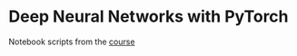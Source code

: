 # Deep Neural Networks with PyTorch

Notebook scripts from the [course](https://www.coursera.org/learn/deep-neural-networks-with-pytorch) 
